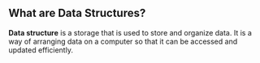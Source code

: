 
## What are Data Structures?
**Data structure** is a storage that is used to store and organize data. It is a way of arranging data on a computer so that it can be accessed and updated efficiently.